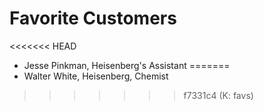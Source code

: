 # Favorite Customers
<<<<<<< HEAD
* Jesse Pinkman, Heisenberg's Assistant
=======
* Walter White, Heisenberg, Chemist
>>>>>>> f7331c4 (K: favs)
